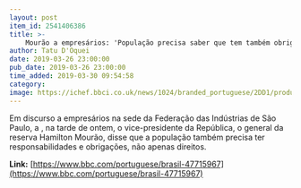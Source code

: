 ```yaml
---
layout: post
item_id: 2541406386
title: >-
    Mourão a empresários: 'População precisa saber que tem também obrigações, e não só direitos'
author: Tatu D'Oquei
date: 2019-03-26 23:00:00
pub_date: 2019-03-26 23:00:00
time_added: 2019-03-30 09:54:58
category: 
image: https://ichef.bbci.co.uk/news/1024/branded_portuguese/2DD1/production/_106192711_mourao-pr-divulgacao.jpg
---
```


Em discurso a empresários na sede da Federação das Indústrias de São Paulo, a , na tarde de ontem, o vice-presidente da República, o general da reserva Hamilton Mourão, disse que a população também precisa ter responsabilidades e obrigações, não apenas direitos.

**Link:** [https://www.bbc.com/portuguese/brasil-47715967](https://www.bbc.com/portuguese/brasil-47715967)

